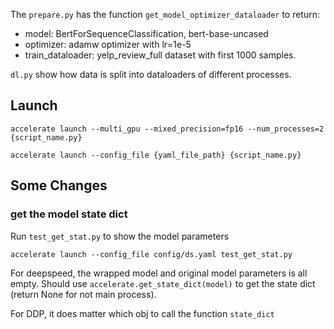 The `prepare.py` has the function `get_model_optimizer_dataloader` to return:
- model: BertForSequenceClassification, bert-base-uncased
- optimizer: adamw optimizer with lr=1e-5
- train_dataloader: yelp_review_full dataset with first 1000 samples.

`dl.py` show how data is split into dataloaders of different processes.

## Launch
```
accelerate launch --multi_gpu --mixed_precision=fp16 --num_processes=2 {script_name.py}

accelerate launch --config_file {yaml_file_path} {script_name.py}
```

## Some Changes
### get the model state dict
Run `test_get_stat.py` to show the model parameters
```
accelerate launch --config_file config/ds.yaml test_get_stat.py
```
For deepspeed, the wrapped model and original model parameters is all empty. 
Should use `accelerate.get_state_dict(model)` to get the state dict (return None for not main process).

For DDP, it does matter which obj to call the function `state_dict`
